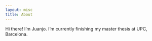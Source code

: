 ```yaml
---
layout: misc
title: About
---
```


Hi there! I’m Juanjo. I’m currently finishing my master thesis at UPC, Barcelona.
